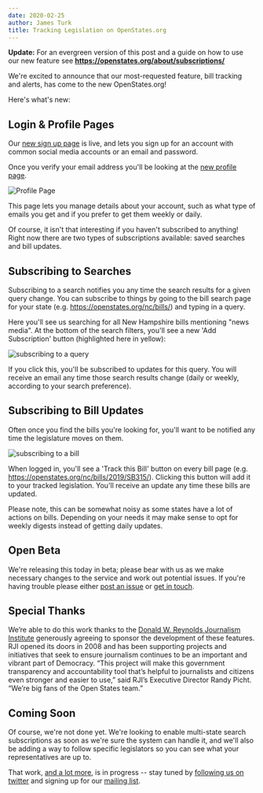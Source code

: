 ```yaml
---
date: 2020-02-25
author: James Turk
title: Tracking Legislation on OpenStates.org
---
```



**Update:** For an evergreen version of this post and a guide on how to use our new feature see **https://openstates.org/about/subscriptions/**



We're excited to announce that our most-requested feature, bill tracking and alerts, has come to the new OpenStates.org!

Here's what's new:

Login & Profile Pages
---------------------

Our [new sign up page](https://openstates.org/accounts/signup/) is live, and lets you sign up for an account with common social media accounts or an email and password.

Once you verify your email address you'll be looking at the [new profile page](https://openstates.org/accounts/profile/).

![Profile Page](/img/subscriptions/profile-page.png)

This page lets you manage details about your account, such as what type of emails you get and if you prefer to get them weekly or daily.

Of course, it isn't that interesting if you haven't subscribed to anything!  Right now there are two types of subscriptions available: saved searches and bill updates.

Subscribing to Searches
-----------------------

Subscribing to a search notifies you any time the search results for a given query change.  You can subscribe to things by going to the bill search page for your state (e.g. https://openstates.org/nc/bills/) and typing in a query.

Here you'll see us searching for all New Hampshire bills mentioning "news media".  At the bottom of the search filters, you'll see a new 'Add Subscription' button (highlighted here in yellow):

![subscribing to a query](/img/subscriptions/query-subscribe.png)

If you click this, you'll be subscribed to updates for this query. You will receive an email any time those search results change (daily or weekly, according to your search preference).


Subscribing to Bill Updates
---------------------------

Often once you find the bills you're looking for, you'll want to be notified any time the legislature moves on them.

![subscribing to a bill](/img/subscriptions/bill-subscribe.png)

When logged in, you'll see a 'Track this Bill' button on every bill page (e.g. https://openstates.org/nc/bills/2019/SB315/).  Clicking this button will add it to your tracked legislation.  You'll receive an update any time these bills are updated.

Please note, this can be somewhat noisy as some states have a lot of actions on bills. Depending on your needs it may make sense to opt for weekly digests instead of getting daily updates.

Open Beta
---------

We're releasing this today in beta; please bear with us as we make necessary changes to the service and work out potential issues.  If you're having trouble please either [post an issue](https://github.com/openstates/openstates.org/) or [get in touch](mailto:contact@jamesturk.net).


Special Thanks
--------------

We’re able to do this work thanks to the [Donald W. Reynolds Journalism Institute](https://www.rjionline.org/) generously agreeing to sponsor the development of these features. RJI opened its doors in 2008 and has been supporting projects and initiatives that seek to ensure journalism continues to be an important and vibrant part of Democracy. “This project will make this government transparency and accountability tool that’s helpful to journalists and citizens even stronger and easier to use,” said RJI’s Executive Director Randy Picht. “We’re big fans of the Open States team.”

Coming Soon
-----------

Of course, we're not done yet.  We're looking to enable multi-state search subscriptions as soon as we're sure the system can handle it, and we'll also be adding a way to follow specific legislators so you can see what your representatives are up to.

That work, [and a lot more](https://blog.openstates.org/2020-roadmap/), is in progress -- stay tuned by [following us on twitter](https://twitter.com/openstates) and signing up for our [mailing list](https://openstates.org/mailing-list/).
